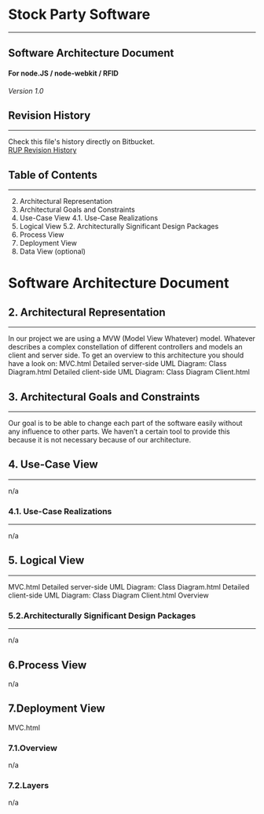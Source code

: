 # Stock Party Software #
---
## Software Architecture Document ##
#### For node.JS / node-webkit / RFID ####
 
*Version 1.0*   
    
 

## Revision History ##
----
Check this file's history directly on Bitbucket.     
[RUP Revision History](https://bitbucket.org/stockings/projectmanagement/history-node/master/rup.md)



## Table of Contents ##
---
2. Architectural Representation
3. Architectural Goals and Constraints
4. Use-Case View
4.1. Use-Case Realizations
5. Logical View
5.2. Architecturally Significant Design Packages
6. Process View
7. Deployment View
9. Data View (optional)   


# Software Architecture Document #

## 2. Architectural Representation ##    
---
In our project we are using a MVW (Model View Whatever) model. Whatever describes a complex constellation of different controllers and models an client and server side. To get an overview to this architecture you should have a look on:
MVC.html
Detailed server-side UML Diagram: Class Diagram.html
Detailed client-side UML Diagram: Class Diagram Client.html


## 3. Architectural Goals and Constraints ## 
---
Our goal is to be able to change each part of the software easily without any influence to other parts. We haven’t a certain tool to provide this because it is not necessary because of our architecture.


## 4. Use-Case View ##    
---
n/a


### 4.1. Use-Case Realizations ###    
---
n/a


## 5. Logical View ##    
---
MVC.html
Detailed server-side UML Diagram: Class Diagram.html
Detailed client-side UML Diagram: Class Diagram Client.html Overview


### 5.2.Architecturally Significant Design Packages ###    
---
n/a


## 6.Process View ##    
n/a


## 7.Deployment View ##    
MVC.html


### 7.1.Overview ###    
n/a


### 7.2.Layers ###   
n/a

